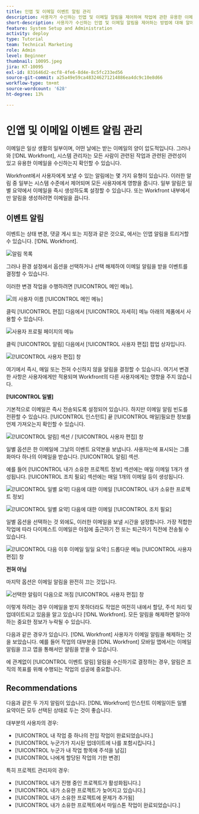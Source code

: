 ```yaml
---
title: 인앱 및 이메일 이벤트 알림 관리
description: 사용자가 수신하는 인앱 및 이메일 알림을 제어하여 작업에 관한 유용한 이메일을 수신하는 방법에 대해 알아보십시오.
short-description: 사용자가 수신하는 인앱 및 이메일 알림을 제어하는 방법에 대해 알아봅니다.
feature: System Setup and Administration
activity: deploy
type: Tutorial
team: Technical Marketing
role: Admin
level: Beginner
thumbnail: 10095.jpeg
jira: KT-10095
exl-id: 831646d2-ecf8-4fe6-8d4e-8c5fc233ed56
source-git-commit: a25a49e59ca483246271214886ea4dc9c10e8d66
workflow-type: tm+mt
source-wordcount: '628'
ht-degree: 13%

---
```


# 인앱 및 이메일 이벤트 알림 관리

이메일은 일상 생활의 일부이며, 어떤 날에는 받는 이메일의 양이 압도적입니다. 그러나 와 [!DNL Workfront], 시스템 관리자는 모든 사람이 관련된 작업과 관련된 관련성이 있고 유용한 이메일을 수신하는지 확인할 수 있습니다.

Workfront에서 사용자에게 보낼 수 있는 알림에는 몇 가지 유형이 있습니다. 이러한 알림 중 일부는 시스템 수준에서 제어되며 모든 사용자에게 영향을 줍니다. 일부 알림은 일별 요약에서 이메일을 즉시 생성하도록 설정할 수 있습니다. 또는 Workfront 내부에서만 알림을 생성하려면 이메일을 끕니다.

## 이벤트 알림

이벤트는 상태 변경, 댓글 게시 또는 지정과 같은 것으로, 에서는 인앱 알림을 트리거할 수 있습니다. [!DNL Workfront].

![알림 목록](assets/admin-fund-user-notifications-01.png)

그러나 환경 설정에서 옵션을 선택하거나 선택 해제하여 이메일 알림을 받을 이벤트를 결정할 수 있습니다.

이러한 변경 작업을 수행하려면 [!UICONTROL 메인 메뉴].

![의 사용자 이름 [!UICONTROL 메인 메뉴]](assets/admin-fund-user-notifications-02.png)

클릭 [!UICONTROL 편집] 다음에서 [!UICONTROL 자세히] 메뉴 아래의 제품에서 사용할 수 있습니다.

![사용자 프로필 페이지의 메뉴](assets/admin-fund-user-notifications-03.png)

클릭 [!UICONTROL 알림] 다음에서 [!UICONTROL 사용자 편집] 팝업 상자입니다.

![[!UICONTROL 사용자 편집] 창](assets/admin-fund-user-notifications-04.png)

여기에서 즉시, 매일 또는 전혀 수신하지 않을 알림을 결정할 수 있습니다. 여기서 변경한 사항은 사용자에게만 적용되며 Workfront의 다른 사용자에게는 영향을 주지 않습니다.

**[!UICONTROL 일별]**

기본적으로 이메일은 즉시 전송되도록 설정되어 있습니다. 하지만 이메일 알림 빈도를 전환할 수 있습니다. [!UICONTROL 인스턴트] 끝 [!UICONTROL 매일]필요한 정보를 언제 가져오는지 확인할 수 있습니다.

![[!UICONTROL 알림] 섹션 / [!UICONTROL 사용자 편집] 창](assets/admin-fund-user-notifications-05.png)

일별 옵션은 한 이메일에 그날의 이벤트 요약본을 보냅니다. 사용자는에 표시되는 그룹화마다 하나의 이메일을 받습니다. [!UICONTROL 알림] 섹션.

예를 들어 [!UICONTROL 내가 소유한 프로젝트 정보] 섹션에는 매일 이메일 1개가 생성됩니다. [!UICONTROL 조치 필요] 섹션에는 매일 1개의 이메일 등이 생성됩니다.

![[!UICONTROL 일별 요약] 다음에 대한 이메일 [!UICONTROL 내가 소유한 프로젝트 정보]](assets/admin-fund-user-notifications-06.png)

![[!UICONTROL 일별 요약] 다음에 대한 이메일 [!UICONTROL 조치 필요]](assets/admin-fund-user-notifications-07.png)

일별 옵션을 선택하는 것 외에도, 이러한 이메일을 보낼 시간을 설정합니다. 가장 적합한 작업에 따라 다이제스트 이메일은 아침에 출근하기 전 또는 퇴근하기 직전에 전송될 수 있습니다.

![[!UICONTROL 다음 이후 이메일 일일 요약:] 드롭다운 메뉴 [!UICONTROL 사용자 편집] 창](assets/admin-fund-user-notifications-08.png)

**전혀 아님**

마지막 옵션은 이메일 알림을 완전히 끄는 것입니다.

![선택한 알림이 다음으로 꺼짐 [!UICONTROL 사용자 편집] 창](assets/admin-fund-user-notifications-09.png)

이렇게 하려는 경우 이메일을 받지 못하더라도 작업은 여전히 내에서 할당, 주석 처리 및 업데이트되고 있음을 알고 있습니다 [!DNL Workfront]. 모든 알림을 해제하면 알아야 하는 중요한 정보가 누락될 수 있습니다.

다음과 같은 경우가 있습니다. [!DNL Workfront] 사용자가 이메일 알림을 해제하는 것을 보았습니다. 예를 들어 작업의 대부분을 [!DNL Workfront] 모바일 앱에서는 이메일 알림을 끄고 앱을 통해서만 알림을 받을 수 있습니다.

에 관계없이 [!UICONTROL 이벤트 알림] 알림을 수신하기로 결정하는 경우, 알림은 조직의 목표를 위해 수행되는 작업의 성공에 중요합니다.


## Recommendations

다음과 같은 두 가지 알림이 있습니다. [!DNL Workfront] 인스턴트 이메일이든 일별 요약이든 모두 선택된 상태로 두는 것이 좋습니다.

대부분의 사용자의 경우:

* [!UICONTROL 내 작업 중 하나의 전임 작업이 완료되었습니다.]
* [!UICONTROL 누군가가 지시된 업데이트에 나를 포함시킵니다.]
* [!UICONTROL 누군가 내 작업 항목에 주석을 남김]
* [!UICONTROL 나에게 할당된 작업의 기한 변경]


특히 프로젝트 관리자의 경우:

* [!UICONTROL 내가 진행 중인 프로젝트가 활성화됩니다.]
* [!UICONTROL 내가 소유한 프로젝트가 늦어지고 있습니다.]
* [!UICONTROL 내가 소유한 프로젝트에 문제가 추가됨]
* [!UICONTROL 내가 소유한 프로젝트에서 마일스톤 작업이 완료되었습니다.]


<!---
learn more URLs
Email notifications
guide: manage your notifications
--->
